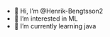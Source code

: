- 👋 Hi, I’m @Henrik-Bengtsson2
- 👀 I’m interested in ML
- 🌱 I’m currently learning java

<!---
Henrik-Bengtsson2/Henrik-Bengtsson2 is a ✨ special ✨ repository because its `README.md` (this file) appears on your GitHub profile.
You can click the Preview link to take a look at your changes.
--->
